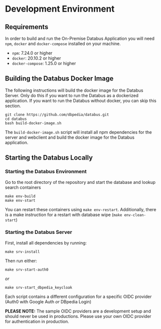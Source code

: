 # Development Environment

## Requirements

In order to build and run the On-Premise Databus Application you will need `npm`, `docker` and `docker-compose` installed on your machine.
* `npm`: 7.24.0 or higher
* `docker`: 20.10.2 or higher
* `docker-compose`: 1.25.0 or higher

## Building the Databus Docker Image

The following instructions will build the docker image for the Databus Server. Only do this if you want to run the Databus as a dockerized application. If you want to run the Databus without docker, you can skip this section.

```
git clone https://github.com/dbpedia/databus.git
cd databus
bash build-docker-image.sh
```

The `build-docker-image.sh` script will install all npm dependencies for the server and webclient and build the docker image for the Databus application.

## Starting the Databus Locally

### Starting the Databus Environment

Go to the root directory of the repository and start the database and lookup search containers

```
make env-build
make env-start
```

You can restart these containers using `make env-restart`. 
Additionally, there is a make instruction for a restart with database wipe  (`make env-clean-start`)

### Starting the Databus Server

First, install all dependencies by running:

```
make srv-install
```

Then run either:

```
make srv-start-auth0
```
*or* 
```
make srv-start_dbpedia_keycloak
```

Each script contains a different configuration for a specific OIDC provider (Auth0 with Google Auth *or* DBpedia Login)

**PLEASE NOTE:** The sample OIDC providers are a development setup and should never be used in productions. Please use your own OIDC provider for authentication in production.
